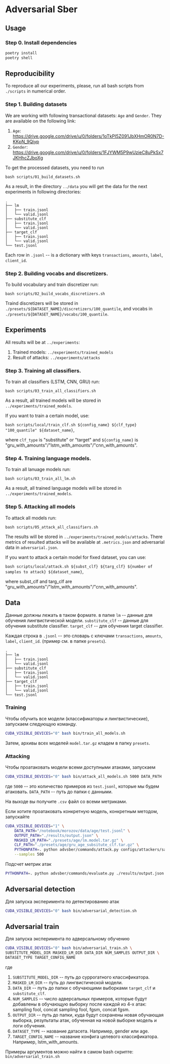 # Adversarial Sber


## Usage
### Step 0. Install dependencies

```bash
poetry install
poetry shell
```

## Reproducibility

To reproduce all our experiments, please, run all bash scripts from `./scripts` in numerical order.

### Step 1. Building datasets

We are working with following transactional datasets: `Age` and `Gender`. They are available on the following link: 
1. `Age`: https://drive.google.com/drive/u/0/folders/1oTkPI5Z091JbXHmOR0N7D-KKpN_9Qiyp
2. `Gender`: https://drive.google.com/drive/u/0/folders/1FJYWM5P9wUzieC8uPkSx7JKHhcZJboXg

To get the processed datasets, you need to run

`bash scripts/01_build_datasets.sh`

As a result, in the directory `../data` you will get the data for the next experiments in following directories:

```text
.
├── lm
│   ├── train.jsonl
│   └── valid.jsonl
├── substitute_clf
│   ├── train.jsonl
│   └── valid.jsonl
├── target_clf
│   ├── train.jsonl
│   └── valid.jsonl
└── test.jsonl
```
Each  row  in `.jsonl` -- is a dictionary with keys `transactions`, `amounts`, `label`, `client_id`. 

### Step 2. Building vocabs and discretizers.
To build vocabulary and train discretizer run:

`bash scripts/02_build_vocabs_discretizers.sh`

Traind discretizers will be stored in `./presets/${DATASET_NAME}/discretizers/100_quantile`, and vocabs in `./presets/${DATASET_NAME}/vocabs/100_quantile`.

## Experiments

All results will be at `../experiments`:

1. Trained models: `../experiments/trained_models`
2. Result of attacks: `../experiments/attacks`

### Step 3. Training all classifiers.

To train all classifiers (LSTM, CNN, GRU) run:

`bash scripts/03_train_all_classifiers.sh`

As a result, all trained models will be stored in `../experiments/trained_models`.


If you want to train a certain model, use:

`bash scripts/local/train_clf.sh ${config_name} ${clf_type} "100_quantile" ${dataset_name}`,

where `clf_type` is "substitute" or "target" and `${config_name}` is "gru_with_amounts"/"lstm_with_amounts"/"cnn_with_amounts".

### Step 4. Training language models.

To train all lanuage models run:

`bash scripts/03_train_all_lm.sh`

As a result, all trained language models will be stored in `../experiments/trained_models`.

### Step 5. Attacking all models

To attack all models run:

`bash scripts/05_attack_all_classifiers.sh`

The results will be stored in `../experiments/trained_models/attacks`. There metrics of resulted attacks will be available at `.metrics.json` and adversarial data in `adversarial.json`.

If you want to attack a certain model for fixed dataset, you can use:

`bash scripts/local/attack.sh ${subst_clf} ${targ_clf} ${number of samples to attack} ${dataset_name}`,

where subst_clf and targ_clf are "gru_with_amounts"/"lstm_with_amounts"/"cnn_with_amounts".

## Data

Данные должны лежать в таком формате. в папке `lm` -- данные для обучения лингвистической модели.
`substitute_clf` -- данные для обучения substitute classifier. 
`target_clf` -- для обучения target classifier.

Каждая строка в `.jsonl` -- это словарь с ключами `transactions`, `amounts`, `label`, `client_id`. 
(пример см. в папке `presets`).

```text
.
├── lm
│   ├── train.jsonl
│   └── valid.jsonl
├── substitute_clf
│   ├── train.jsonl
│   └── valid.jsonl
├── target_clf
│   ├── train.jsonl
│   └── valid.jsonl
└── test.jsonl
```

### Training 

Чтобы обучить все модели (классификаторы и лингвистические), запускаем следующую команду.

```bash
CUDA_VISIBLE_DEVICES="0" bash bin/train_all_models.sh
```

Затем, архивы всех моделей `model.tar.gz` кладем в папку `presets`. 

### Attacking

Чтобы проатаковать модели всеми доступными атаками, запускаем

```bash
CUDA_VISIBLE_DEVICES="0" bash bin/attack_all_models.sh 5000 DATA_PATH
```

где `5000` -- это количество примеров из `test.jsonl`, которые мы будем атаковать.
`DATA_PATH` -- путь до папки с данными.

На выходе вы получите `.csv` файл со всеми метриками.


Если хотите проатаковать конкретную модель, конкретным методом, запускайте

```bash
CUDA_VISIBLE_DEVICES="1" \
    DATA_PATH="/notebook/morozov/data/age/test.jsonl" \
    OUTPUT_PATH="./results/output.json" \
    MASKED_LM_PATH="./presets/age/lm.model.tar.gz" \
    CLF_PATH="./presets/age/gru_age_subsitute_clf.tar.gz" \
    PYTHONPATH=. python advsber/commands/attack.py configs/attackers/sampling_fool.jsonnet \
    --samples 500
```

Подсчет метрик атак

```bash
PYTHONPATH=. python advsber/commands/evaluate.py ./results/output.json
```

## Adversarial detection

Для запуска эксперимента по детектированию атак

```bash
CUDA_VISIBLE_DEVICES="0" bash bin/adversarial_detection.sh


```

## Adversarial train
Для запуска эксперимента по адверсальному обучению

```bash
CUDA_VISIBLE_DEVICES="0" bash bin/adversarial_train.sh \
SUBSTITUTE_MODEL_DIR MASKED_LM_DIR DATA_DIR NUM_SAMPLES OUTPUT_DIR \
DATASET_TYPE TARGET_CONFIG_NAME

```
где 
1. `SUBSTITUTE_MODEL_DIR` -- путь до суррогатного классификатора.
2. `MASKED_LM_DIR` -- путь до лингвистической модели.
3. `DATA_DIR` -- путь до папки с обучающими выборками `target_clf` и `substitute_clf`.
4. `NUM_SAMPLES` -- число адверсальных примеров, которые будут добавлены в обучающую выборку после каждой из 4-х атак: sampling fool, concat sampling fool, fgsm, concat fgsm.
5. `OUTPUT_DIR` -- путь до папки, куда будут сохранены новая обучающая выборка, результаты атак, обученная на новой выборке модель и логи обучения.
6. `DATASET_TYPE` -- название датасета. Например, gender или age.
7. `TARGET_CONFIG_NAME` -- название конфига целевого классификатора. Например, lstm_with_amounts.

Примеры аргументов можно найти в самом bash скрипте: `bin/adversarial_train.sh`
